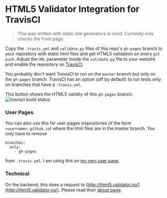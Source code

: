 # HTML5 Validator Integration for TravisCI

> This was written with static site generators in mind. Currently only checks the front page.

Copy the `.travis.yml` and `validate.py` files of this repo's `gh-pages` branch to your repository with static html files and get HTML5 validation on every `git push`. Adjust the `URL` parameter inside the `validate.py` file to your website and enable the repository on [TravisCI](https://travis-ci.org).

You probably don't want TravisCI to run on the `master` branch but only on the `gh-pages` branch. TravisCI has an option (off by default) to run tests only on branches that have a `.travis.yml`.

This button shows the HTML5 validity of this `gh-pages` branch:
![travisci build status](https://travis-ci.org/svenkreiss/travisci_html5.svg?branch=gh-pages)


### User Pages

You can also use this for user pages (repositories of the form `<username>.github.io`) where the html files are in the master branch. You only have to remove

    branches:
      only:
        - gh-pages

from `.travis.yml`. I am using this on [my own user page](https://github.com/svenkreiss/svenkreiss.github.io/blob/master/.travis.yml).


### Technical

On the backend, this does a request to [http://html5.validator.nu/](http://html5.validator.nu/). Please read their [about page](http://about.validator.nu/).
